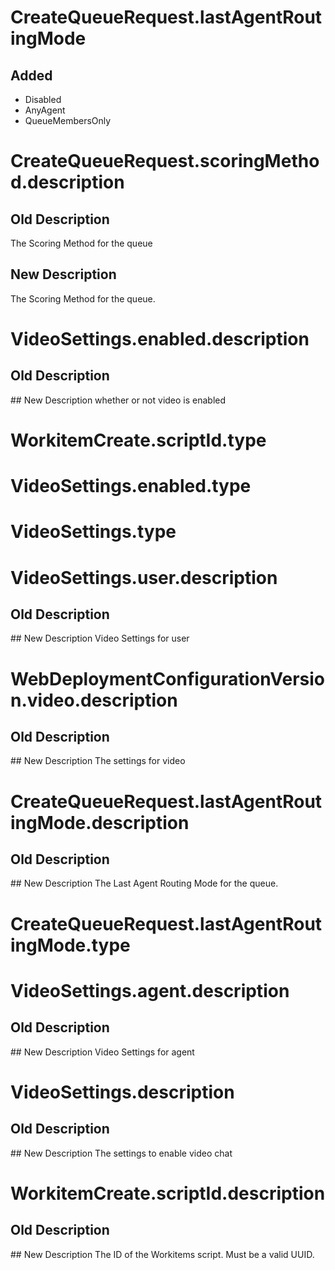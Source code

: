
# CreateQueueRequest.lastAgentRoutingMode
## Added
- Disabled
- AnyAgent
- QueueMembersOnly

# CreateQueueRequest.scoringMethod.description
## Old Description
The Scoring Method for the queue
## New Description
The Scoring Method for the queue.

# VideoSettings.enabled.description
## Old Description
<nil>
## New Description
whether or not video is enabled

# WorkitemCreate.scriptId.type

# VideoSettings.enabled.type

# VideoSettings.type

# VideoSettings.user.description
## Old Description
<nil>
## New Description
Video Settings for user

# WebDeploymentConfigurationVersion.video.description
## Old Description
<nil>
## New Description
The settings for video

# CreateQueueRequest.lastAgentRoutingMode.description
## Old Description
<nil>
## New Description
The Last Agent Routing Mode for the queue.

# CreateQueueRequest.lastAgentRoutingMode.type

# VideoSettings.agent.description
## Old Description
<nil>
## New Description
Video Settings for agent

# VideoSettings.description
## Old Description
<nil>
## New Description
The settings to enable video chat

# WorkitemCreate.scriptId.description
## Old Description
<nil>
## New Description
The ID of the Workitems script. Must be a valid UUID.
